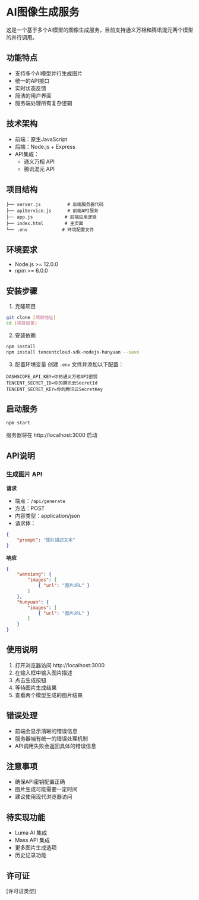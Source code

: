 # AI图像生成服务

这是一个基于多个AI模型的图像生成服务，目前支持通义万相和腾讯混元两个模型的并行调用。

## 功能特点

- 支持多个AI模型并行生成图片
- 统一的API接口
- 实时状态反馈
- 简洁的用户界面
- 服务端处理所有复杂逻辑

## 技术架构

- 前端：原生JavaScript
- 后端：Node.js + Express
- API集成：
  - 通义万相 API
  - 腾讯混元 API

## 项目结构

```
├── server.js          # 后端服务器代码
├── apiService.js      # 前端API服务
├── app.js            # 前端应用逻辑
├── index.html        # 主页面
└── .env             # 环境配置文件
```

## 环境要求

- Node.js >= 12.0.0
- npm >= 6.0.0

## 安装步骤

1. 克隆项目
```bash
git clone [项目地址]
cd [项目目录]
```

2. 安装依赖
```bash
npm install
npm install tencentcloud-sdk-nodejs-hunyuan --save
```

3. 配置环境变量
创建 `.env` 文件并添加以下配置：
```
DASHSCOPE_API_KEY=你的通义万相API密钥
TENCENT_SECRET_ID=你的腾讯云SecretId
TENCENT_SECRET_KEY=你的腾讯云SecretKey
```

## 启动服务

```bash
npm start
```

服务器将在 http://localhost:3000 启动

## API说明

### 生成图片 API

**请求**
- 端点：`/api/generate`
- 方法：POST
- 内容类型：application/json
- 请求体：
```json
{
    "prompt": "图片描述文本"
}
```

**响应**
```json
{
    "wanxiang": {
        "images": [
            { "url": "图片URL" }
        ]
    },
    "hunyuan": {
        "images": [
            { "url": "图片URL" }
        ]
    }
}
```

## 使用说明

1. 打开浏览器访问 http://localhost:3000
2. 在输入框中输入图片描述
3. 点击生成按钮
4. 等待图片生成结果
5. 查看两个模型生成的图片结果

## 错误处理

- 前端会显示清晰的错误信息
- 服务器端有统一的错误处理机制
- API调用失败会返回具体的错误信息

## 注意事项

- 确保API密钥配置正确
- 图片生成可能需要一定时间
- 建议使用现代浏览器访问

## 待实现功能

- Luma AI 集成
- Mass API 集成
- 更多图片生成选项
- 历史记录功能

## 许可证

[许可证类型] 